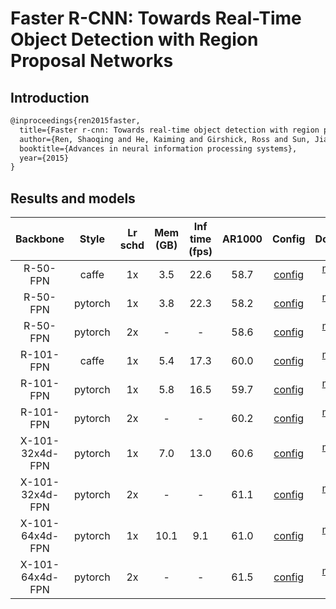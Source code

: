 # Faster R-CNN: Towards Real-Time Object Detection with Region Proposal Networks

## Introduction

<!-- [ALGORITHM] -->

```latex
@inproceedings{ren2015faster,
  title={Faster r-cnn: Towards real-time object detection with region proposal networks},
  author={Ren, Shaoqing and He, Kaiming and Girshick, Ross and Sun, Jian},
  booktitle={Advances in neural information processing systems},
  year={2015}
}
```

## Results and models

|    Backbone     |  Style  | Lr schd | Mem (GB) | Inf time (fps) | AR1000 | Config | Download |
| :-------------: | :-----: | :-----: | :------: | :------------: | :----: | :------: | :--------: |
|    R-50-FPN     |  caffe  |   1x    |   3.5    |      22.6      |  58.7  | [config](https://github.com/open-mmlab/mmdetection/tree/master/configs/rpn/rpn_r50_caffe_fpn_1x_coco.py) | [model](https://download.openmmlab.com/mmdetection/v2.0/rpn/rpn_r50_caffe_fpn_1x_coco/rpn_r50_caffe_fpn_1x_coco_20200531-5b903a37.pth) &#124; [log](https://download.openmmlab.com/mmdetection/v2.0/rpn/rpn_r50_caffe_fpn_1x_coco/rpn_r50_caffe_fpn_1x_coco_20200531_012334.log.json) |
|    R-50-FPN     | pytorch |   1x    |   3.8    |      22.3      |  58.2  | [config](https://github.com/open-mmlab/mmdetection/tree/master/configs/rpn/rpn_r50_fpn_1x_coco.py) | [model](https://download.openmmlab.com/mmdetection/v2.0/rpn/rpn_r50_fpn_1x_coco/rpn_r50_fpn_1x_coco_20200218-5525fa2e.pth) &#124; [log](https://download.openmmlab.com/mmdetection/v2.0/rpn/rpn_r50_fpn_1x_coco/rpn_r50_fpn_1x_coco_20200218_151240.log.json) |
|    R-50-FPN     | pytorch |   2x    |    -     |       -        |  58.6  | [config](https://github.com/open-mmlab/mmdetection/tree/master/configs/rpn/rpn_r50_fpn_2x_coco.py) | [model](https://download.openmmlab.com/mmdetection/v2.0/rpn/rpn_r50_fpn_2x_coco/rpn_r50_fpn_2x_coco_20200131-0728c9b3.pth) &#124; [log](https://download.openmmlab.com/mmdetection/v2.0/rpn/rpn_r50_fpn_2x_coco/rpn_r50_fpn_2x_coco_20200131_190631.log.json) |
|    R-101-FPN    |  caffe  |   1x    |   5.4    |      17.3      |  60.0  | [config](https://github.com/open-mmlab/mmdetection/tree/master/configs/rpn/rpn_r101_caffe_fpn_1x_coco.py) | [model](https://download.openmmlab.com/mmdetection/v2.0/rpn/rpn_r101_caffe_fpn_1x_coco/rpn_r101_caffe_fpn_1x_coco_20200531-0629a2e2.pth) &#124; [log](https://download.openmmlab.com/mmdetection/v2.0/rpn/rpn_r101_caffe_fpn_1x_coco/rpn_r101_caffe_fpn_1x_coco_20200531_012345.log.json) |
|    R-101-FPN    | pytorch |   1x    |   5.8    |      16.5      |  59.7  | [config](https://github.com/open-mmlab/mmdetection/tree/master/configs/rpn/rpn_r101_fpn_1x_coco.py) | [model](https://download.openmmlab.com/mmdetection/v2.0/rpn/rpn_r101_fpn_1x_coco/rpn_r101_fpn_1x_coco_20200131-2ace2249.pth) &#124; [log](https://download.openmmlab.com/mmdetection/v2.0/rpn/rpn_r101_fpn_1x_coco/rpn_r101_fpn_1x_coco_20200131_191000.log.json) |
|    R-101-FPN    | pytorch |   2x    |    -     |       -        |  60.2  | [config](https://github.com/open-mmlab/mmdetection/tree/master/configs/rpn/rpn_r101_fpn_2x_coco.py) | [model](https://download.openmmlab.com/mmdetection/v2.0/rpn/rpn_r101_fpn_2x_coco/rpn_r101_fpn_2x_coco_20200131-24e3db1a.pth) &#124; [log](https://download.openmmlab.com/mmdetection/v2.0/rpn/rpn_r101_fpn_2x_coco/rpn_r101_fpn_2x_coco_20200131_191106.log.json) |
| X-101-32x4d-FPN | pytorch |   1x    |   7.0    |      13.0      |  60.6  | [config](https://github.com/open-mmlab/mmdetection/tree/master/configs/rpn/rpn_x101_32x4d_fpn_1x_coco.py) | [model](https://download.openmmlab.com/mmdetection/v2.0/rpn/rpn_x101_32x4d_fpn_1x_coco/rpn_x101_32x4d_fpn_1x_coco_20200219-b02646c6.pth) &#124; [log](https://download.openmmlab.com/mmdetection/v2.0/rpn/rpn_x101_32x4d_fpn_1x_coco/rpn_x101_32x4d_fpn_1x_coco_20200219_012037.log.json) |
| X-101-32x4d-FPN | pytorch |   2x    |    -     |       -        |  61.1  | [config](https://github.com/open-mmlab/mmdetection/tree/master/configs/rpn/rpn_x101_32x4d_fpn_2x_coco.py) | [model](https://download.openmmlab.com/mmdetection/v2.0/rpn/rpn_x101_32x4d_fpn_2x_coco/rpn_x101_32x4d_fpn_2x_coco_20200208-d22bd0bb.pth) &#124; [log](https://download.openmmlab.com/mmdetection/v2.0/rpn/rpn_x101_32x4d_fpn_2x_coco/rpn_x101_32x4d_fpn_2x_coco_20200208_200752.log.json) |
| X-101-64x4d-FPN | pytorch |   1x    |   10.1   |      9.1       |  61.0  | [config](https://github.com/open-mmlab/mmdetection/tree/master/configs/rpn/rpn_x101_64x4d_fpn_1x_coco.py) | [model](https://download.openmmlab.com/mmdetection/v2.0/rpn/rpn_x101_64x4d_fpn_1x_coco/rpn_x101_64x4d_fpn_1x_coco_20200208-cde6f7dd.pth) &#124; [log](https://download.openmmlab.com/mmdetection/v2.0/rpn/rpn_x101_64x4d_fpn_1x_coco/rpn_x101_64x4d_fpn_1x_coco_20200208_200752.log.json) |
| X-101-64x4d-FPN | pytorch |   2x    |    -     |       -        |  61.5  | [config](https://github.com/open-mmlab/mmdetection/tree/master/configs/rpn/rpn_x101_64x4d_fpn_2x_coco.py) | [model](https://download.openmmlab.com/mmdetection/v2.0/rpn/rpn_x101_64x4d_fpn_2x_coco/rpn_x101_64x4d_fpn_2x_coco_20200208-c65f524f.pth) &#124; [log](https://download.openmmlab.com/mmdetection/v2.0/rpn/rpn_x101_64x4d_fpn_2x_coco/rpn_x101_64x4d_fpn_2x_coco_20200208_200752.log.json) |
